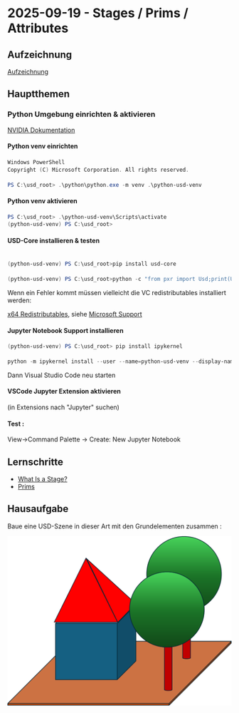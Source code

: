 # 2025-09-19 - Stages / Prims / Attributes

## Aufzeichnung
[Aufzeichnung](https://youtu.be/f4PpSJZZeHU)


## Hauptthemen

### Python Umgebung einrichten & aktivieren 
[NVIDIA Dokumentation](https://nvidia-omniverse.github.io/LearnOpenUSD/usdview-install-instructions.html)

#### Python venv einrichten 

```powershell
Windows PowerShell
Copyright (C) Microsoft Corporation. All rights reserved.

PS C:\usd_root> .\python\python.exe -m venv .\python-usd-venv
```

#### Python venv aktivieren 

```powershell
PS C:\usd_root> .\python-usd-venv\Scripts\activate
(python-usd-venv) PS C:\usd_root>

```

#### USD-Core installieren & testen 

```powershell

(python-usd-venv) PS C:\usd_root>pip install usd-core

(python-usd-venv) PS C:\usd_root>python -c "from pxr import Usd;print(Usd.GetVersion())"

```

Wenn ein Fehler kommt müssen vielleicht die VC redistributables installiert werden:

[x64 Redistributables](https://aka.ms/vs/17/release/vc_redist.x64.exe),
siehe 
[Microsoft Support](https://learn.microsoft.com/de-de/cpp/windows/latest-supported-vc-redist?view=msvc-170)


#### Jupyter Notebook Support installieren 


```powershell
(python-usd-venv) PS C:\usd_root> pip install ipykernel

python -m ipykernel install --user --name=python-usd-venv --display-name "OpenUSD Studierstube (python-usd-venv)"

```
Dann Visual Studio Code neu starten

#### VSCode Jupyter Extension aktivieren 
(in Extensions nach "Jupyter" suchen)

#### Test : 

View->Command Palette -> Create: New Jupyter Notebook

## Lernschritte

- [What Is a Stage?](https://nvidia-omniverse.github.io/LearnOpenUSD/stage-setting/stage.html)
- [Prims](https://nvidia-omniverse.github.io/LearnOpenUSD/stage-setting/prims.html)

## Hausaufgabe

Baue eine USD-Szene in dieser Art mit den Grundelementen zusammen : 

![Aufgabe](aufgabe.png)